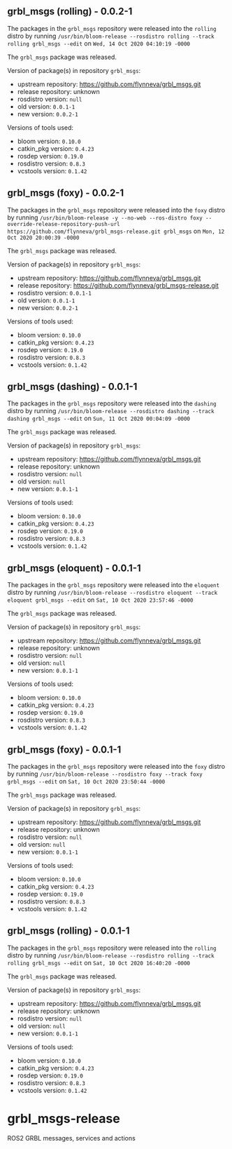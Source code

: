 ## grbl_msgs (rolling) - 0.0.2-1

The packages in the `grbl_msgs` repository were released into the `rolling` distro by running `/usr/bin/bloom-release --rosdistro rolling --track rolling grbl_msgs --edit` on `Wed, 14 Oct 2020 04:10:19 -0000`

The `grbl_msgs` package was released.

Version of package(s) in repository `grbl_msgs`:

- upstream repository: https://github.com/flynneva/grbl_msgs.git
- release repository: unknown
- rosdistro version: `null`
- old version: `0.0.1-1`
- new version: `0.0.2-1`

Versions of tools used:

- bloom version: `0.10.0`
- catkin_pkg version: `0.4.23`
- rosdep version: `0.19.0`
- rosdistro version: `0.8.3`
- vcstools version: `0.1.42`


## grbl_msgs (foxy) - 0.0.2-1

The packages in the `grbl_msgs` repository were released into the `foxy` distro by running `/usr/bin/bloom-release -y --no-web --ros-distro foxy --override-release-repository-push-url https://github.com/flynneva/grbl_msgs-release.git grbl_msgs` on `Mon, 12 Oct 2020 20:00:39 -0000`

The `grbl_msgs` package was released.

Version of package(s) in repository `grbl_msgs`:

- upstream repository: https://github.com/flynneva/grbl_msgs.git
- release repository: https://github.com/flynneva/grbl_msgs-release.git
- rosdistro version: `0.0.1-1`
- old version: `0.0.1-1`
- new version: `0.0.2-1`

Versions of tools used:

- bloom version: `0.10.0`
- catkin_pkg version: `0.4.23`
- rosdep version: `0.19.0`
- rosdistro version: `0.8.3`
- vcstools version: `0.1.42`


## grbl_msgs (dashing) - 0.0.1-1

The packages in the `grbl_msgs` repository were released into the `dashing` distro by running `/usr/bin/bloom-release --rosdistro dashing --track dashing grbl_msgs --edit` on `Sun, 11 Oct 2020 00:04:09 -0000`

The `grbl_msgs` package was released.

Version of package(s) in repository `grbl_msgs`:

- upstream repository: https://github.com/flynneva/grbl_msgs.git
- release repository: unknown
- rosdistro version: `null`
- old version: `null`
- new version: `0.0.1-1`

Versions of tools used:

- bloom version: `0.10.0`
- catkin_pkg version: `0.4.23`
- rosdep version: `0.19.0`
- rosdistro version: `0.8.3`
- vcstools version: `0.1.42`


## grbl_msgs (eloquent) - 0.0.1-1

The packages in the `grbl_msgs` repository were released into the `eloquent` distro by running `/usr/bin/bloom-release --rosdistro eloquent --track eloquent grbl_msgs --edit` on `Sat, 10 Oct 2020 23:57:46 -0000`

The `grbl_msgs` package was released.

Version of package(s) in repository `grbl_msgs`:

- upstream repository: https://github.com/flynneva/grbl_msgs.git
- release repository: unknown
- rosdistro version: `null`
- old version: `null`
- new version: `0.0.1-1`

Versions of tools used:

- bloom version: `0.10.0`
- catkin_pkg version: `0.4.23`
- rosdep version: `0.19.0`
- rosdistro version: `0.8.3`
- vcstools version: `0.1.42`


## grbl_msgs (foxy) - 0.0.1-1

The packages in the `grbl_msgs` repository were released into the `foxy` distro by running `/usr/bin/bloom-release --rosdistro foxy --track foxy grbl_msgs --edit` on `Sat, 10 Oct 2020 23:50:44 -0000`

The `grbl_msgs` package was released.

Version of package(s) in repository `grbl_msgs`:

- upstream repository: https://github.com/flynneva/grbl_msgs.git
- release repository: unknown
- rosdistro version: `null`
- old version: `null`
- new version: `0.0.1-1`

Versions of tools used:

- bloom version: `0.10.0`
- catkin_pkg version: `0.4.23`
- rosdep version: `0.19.0`
- rosdistro version: `0.8.3`
- vcstools version: `0.1.42`


## grbl_msgs (rolling) - 0.0.1-1

The packages in the `grbl_msgs` repository were released into the `rolling` distro by running `/usr/bin/bloom-release --rosdistro rolling --track rolling grbl_msgs --edit` on `Sat, 10 Oct 2020 16:40:20 -0000`

The `grbl_msgs` package was released.

Version of package(s) in repository `grbl_msgs`:

- upstream repository: https://github.com/flynneva/grbl_msgs.git
- release repository: unknown
- rosdistro version: `null`
- old version: `null`
- new version: `0.0.1-1`

Versions of tools used:

- bloom version: `0.10.0`
- catkin_pkg version: `0.4.23`
- rosdep version: `0.19.0`
- rosdistro version: `0.8.3`
- vcstools version: `0.1.42`


# grbl_msgs-release
ROS2 GRBL messages, services and actions
